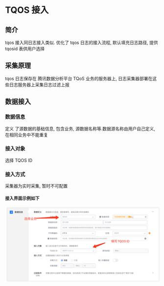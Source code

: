 # TQOS 接入

## 简介

tqos 接入同日志接入类似. 优化了 tqos 日志的接入流程, 默认填充日志路径, 提供 tqosid 表供用户选择

## 采集原理

tqos 日志保存在 腾讯数据分析平台 TQoS 业务的服务器上, 日志采集器部署在这些日志服务器上采集日志过滤上报

## 数据接入

### 数据信息

定义 了源数据的基础信息, 包含业务, 源数据名称等.数据源名称由用户自己定义, 在相同业务中不能重复

### 接入对象

选择 TQOS ID

### 接入方式

采集器为实时采集, 暂时不可配置

#### 接入界面示例如下

![](../../../../assets/access_new_tqos.png)



